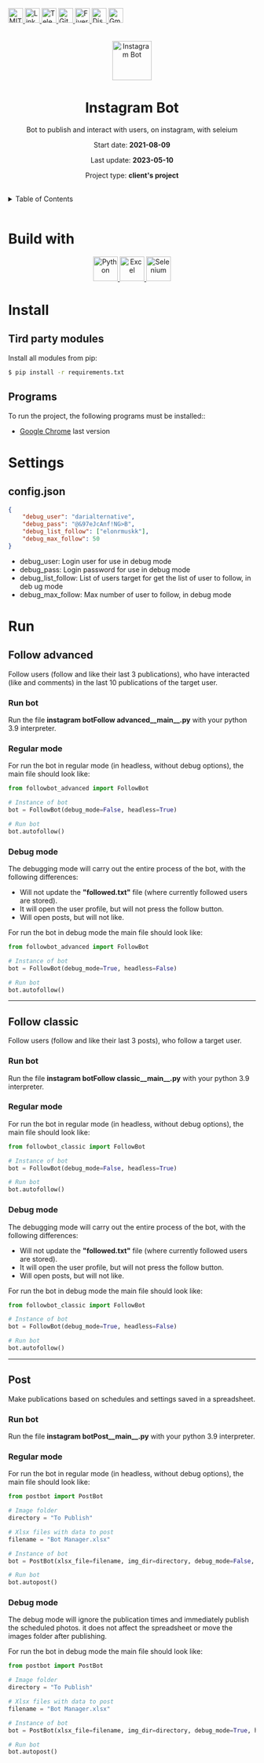 <div><a href='https://github.com/github.com/darideveloper/blob/master/LICENSE' target='_blank'>
            <img src='https://img.shields.io/github/license/github.com/darideveloper.svg?style=for-the-badge' alt='MIT License' height='30px'/>
        </a><a href='https://www.linkedin.com/in/francisco-dari-hernandez-6456b6181/' target='_blank'>
                <img src='https://img.shields.io/static/v1?style=for-the-badge&message=LinkedIn&color=0A66C2&logo=LinkedIn&logoColor=FFFFFF&label=' alt='Linkedin' height='30px'/>
            </a><a href='https://t.me/darideveloper' target='_blank'>
                <img src='https://img.shields.io/static/v1?style=for-the-badge&message=Telegram&color=26A5E4&logo=Telegram&logoColor=FFFFFF&label=' alt='Telegram' height='30px'/>
            </a><a href='https://github.com/darideveloper' target='_blank'>
                <img src='https://img.shields.io/static/v1?style=for-the-badge&message=GitHub&color=181717&logo=GitHub&logoColor=FFFFFF&label=' alt='Github' height='30px'/>
            </a><a href='https://www.fiverr.com/darideveloper?up_rollout=true' target='_blank'>
                <img src='https://img.shields.io/static/v1?style=for-the-badge&message=Fiverr&color=222222&logo=Fiverr&logoColor=1DBF73&label=' alt='Fiverr' height='30px'/>
            </a><a href='https://discord.com/users/992019836811083826' target='_blank'>
                <img src='https://img.shields.io/static/v1?style=for-the-badge&message=Discord&color=5865F2&logo=Discord&logoColor=FFFFFF&label=' alt='Discord' height='30px'/>
            </a><a href='mailto:darideveloper@gmail.com?subject=Hello Dari Developer' target='_blank'>
                <img src='https://img.shields.io/static/v1?style=for-the-badge&message=Gmail&color=EA4335&logo=Gmail&logoColor=FFFFFF&label=' alt='Gmail' height='30px'/>
            </a></div><div align='center'><br><br><img src='https://github.com/darideveloper/instagram-bot/blob/master/logo.png?raw=true' alt='Instagram Bot' height='80px'/>

# Instagram Bot

Bot to publish and interact with users, on instagram, with seleium

Start date: **2021-08-09**

Last update: **2023-05-10**

Project type: **client's project**

</div><br><details>
            <summary>Table of Contents</summary>
            <ol>
<li><a href='#buildwith'>Build With</a></li>
<li><a href='#media'>Media</a></li>
<li><a href='#install'>Install</a></li>
<li><a href='#settings'>Settings</a></li>
<li><a href='#run'>Run</a></li></ol>
        </details><br>

# Build with

<div align='center'><a href='https://www.python.org/' target='_blank'> <img src='https://cdn.svgporn.com/logos/python.svg' alt='Python' title='Python' height='50px'/> </a><a href='https://www.microsoft.com/es-mx/microsoft-365/excel/?rtc=1' target='_blank'> <img src='https://upload.wikimedia.org/wikipedia/commons/thumb/3/34/Microsoft_Office_Excel_%282019%E2%80%93present%29.svg/2203px-Microsoft_Office_Excel_%282019%E2%80%93present%29.svg.png' alt='Excel' title='Excel' height='50px'/> </a><a href='https://www.selenium.dev/' target='_blank'> <img src='https://cdn.svgporn.com/logos/selenium.svg' alt='Selenium' title='Selenium' height='50px'/> </a></div>

# Install

## Tird party modules

Install all modules from pip: 

``` bash
$ pip install -r requirements.txt
```

## Programs

To run the project, the following programs must be installed:: 

* [Google Chrome](https://www.google.com/intl/es/chrome) last version

# Settings

## config.json

``` json
{
    "debug_user": "darialternative",
    "debug_pass": "@&97eJcAnf!NG>B",
    "debug_list_follow": ["elonrmuskk"],
    "debug_max_follow": 50
}
```

* debug_user: Login user for use in debug mode
* debug_pass: Login password for use in debug mode
* debug_list_follow: List of users target for get the list of user to follow, in deb ug mode
* debug_max_follow: Max number of user to follow, in debug mode

# Run

## Follow advanced
Follow users (follow and like their last 3 publications), who have interacted (like and comments) in the last 10 publications of the target user.

### Run bot
Run the file **instagram botFollow advanced__main__.py** with your python 3.9 interpreter.

### Regular mode
For run the bot in regular mode (in headless, without debug options), the main file should look like: 

``` python
from followbot_advanced import FollowBot

# Instance of bot
bot = FollowBot(debug_mode=False, headless=True)

# Run bot
bot.autofollow()
```

### Debug mode
The debugging mode will carry out the entire process of the bot, with the following differences:
* Will not update the **"followed.txt"** file (where currently followed users are stored).
* It will open the user profile, but will not press the follow button.
* Will open posts, but will not like.

For run the bot in debug mode the main file should look like: 

``` python
from followbot_advanced import FollowBot

# Instance of bot
bot = FollowBot(debug_mode=True, headless=False)

# Run bot
bot.autofollow()
```

---

## Follow classic
Follow users (follow and like their last 3 posts), who follow a target user.

### Run bot
Run the file **instagram botFollow classic__main__.py** with your python 3.9 interpreter.

### Regular mode
For run the bot in regular mode (in headless, without debug options), the main file should look like: 

``` python
from followbot_classic import FollowBot

# Instance of bot
bot = FollowBot(debug_mode=False, headless=True)

# Run bot
bot.autofollow()
```

### Debug mode
The debugging mode will carry out the entire process of the bot, with the following differences:
* Will not update the **"followed.txt"** file (where currently followed users are stored).
* It will open the user profile, but will not press the follow button.
* Will open posts, but will not like.

For run the bot in debug mode the main file should look like: 

``` python
from followbot_classic import FollowBot

# Instance of bot
bot = FollowBot(debug_mode=True, headless=False)

# Run bot
bot.autofollow()
```

---

## Post
Make publications based on schedules and settings saved in a spreadsheet.

### Run bot
Run the file **instagram botPost__main__.py** with your python 3.9 interpreter.

### Regular mode
For run the bot in regular mode (in headless, without debug options), the main file should look like: 

``` python
from postbot import PostBot

# Image folder
directory = "To Publish" 

# Xlsx files with data to post
filename = "Bot Manager.xlsx"

# Instance of bot
bot = PostBot(xlsx_file=filename, img_dir=directory, debug_mode=False, headless=True)

# Run bot
bot.autopost()

```

### Debug mode
The debug mode will ignore the publication times and immediately publish the scheduled photos.
it does not affect the spreadsheet or move the images folder after publishing.

For run the bot in debug mode the main file should look like: 

``` python
from postbot import PostBot

# Image folder
directory = "To Publish" 

# Xlsx files with data to post
filename = "Bot Manager.xlsx"

# Instance of bot
bot = PostBot(xlsx_file=filename, img_dir=directory, debug_mode=True, headless=False)

# Run bot
bot.autopost()

```


